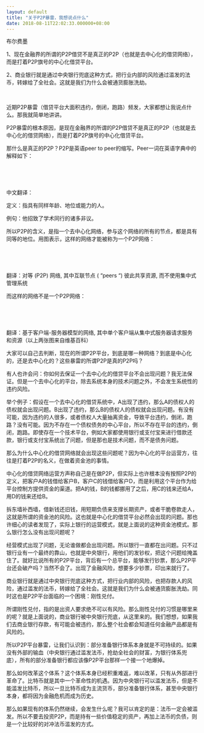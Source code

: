 ```yaml
---
layout: default
title: "关于P2P暴雷，我想说点什么"
date: 2018-08-11T22:02:33.000000+08:00
---
```


布尔费墨

​​1、现在金融界的所谓的P2P借贷不是真正的P2P（也就是去中心化的借贷网络），而是打着P2P旗号的中心化借贷平台。

2、商业银行就是通过中央银行兜底这种方式，把行业内部的风险通过滥发的法币，转嫁给了全社会。这就是我们为什么会被通货膨胀洗劫。​

​

近期P2P暴雷（借贷平台大面积违约，倒闭，跑路）频发，大家都想让我说点什么。那我就简单地讲讲。

P2P暴雷的根本原因，是现在金融界的所谓的P2P借贷不是真正的P2P（也就是去中心化的借贷网络），而是打着P2P旗号的中心化借贷平台。

那什么是真正的P2P？P2P是英语peer to peer的缩写。Peer一词在英语字典中的解释如下：

​


​

中文翻译：

定义：指具有同样年龄、地位或能力的人。

例句：他招致了学术同行的诸多非议。

所以P2P的含义，是指一个去中心化网络，参与这个网络的所有的节点，都是具有同等的地位。用图表示，这样的网络才能被称为一个P2P网络：

​

​

翻译：对等 (P2P) 网络, 其中互联节点 ( “peers “) 彼此共享资源, 而不使用集中式管理系统

而这样的网络不是一个P2P网络：

​

​

翻译：基于客户端-服务器模型的网络, 其中单个客户端从集中式服务器请求服务和资源（以上两张图来自维基百科）

大家可以自己去判断，现在的所谓P2P平台，到底是哪一种网络？到底是中心化的，还是去中心化的？这些暴雷的所谓P2P是真的P2P吗？

有人也许会问：你如何去保证一个去中心化的借贷平台不会出现问题？我无法保证。但是一个去中心化的平台，除去系统本身的技术问题之外，不会发生系统性的违约风险。

举个例子：假设在一个去中心化的借贷系统中，A出现了违约，那么A的债权人的债权就会出现问题。B出现了违约，那么B的债权人的债权就会出现问题。有没有可能，因为违约的人很多，或者债权人大量抽离资金，导致平台违约，倒闭，跑路？没有可能。因为不存在一个债权债务的中心平台，所以不存在平台的违约，倒闭，跑路。即使存在一个技术平台，例如大家都使用银行或支付宝来进行借款还款，银行或支付宝系统出了问题，但是那也是技术问题，而不是债务问题。

那么为什么中心化的借贷网络就会出现这些问题呢？因为中心化的平台运营方，往往是打着P2P的名义，在做着资金池的事情。

中心化的借贷网络运营方声称自己是在做P2P，但实际上也许根本没有按照P2P的定义，把客户A的钱借给客户B，客户C的钱借给客户D，而是利用这个平台作为给平台控制方提供资金的渠道。把A的钱，B的钱都挪用了之后，用C的钱来还给A，用D的钱来还给B。

拆东墙补西墙，借新钱还旧钱，用短期负债来支撑长期资产，或者干脆卷款走人，这就是所谓的资金池的风险。这也就是中心化的借贷平台必然会出现的问题。那也许细心的读者发现了，实际上银行的运营模式，就是上面说的这种资金池模式。那么银行怎么没有出现问题呢？

经营模式出现了问题，无论谁做都会出现问题。所以银行一直都在出问题。只不过银行业有一个最终的靠山，也就是中央银行，用他们的发钞权，把这个问题给掩盖住了。就好比说所有的P2P平台，背后有一个总平台，能够发行钞票，那么P2P平台还会破产吗？当然不会了。出现了金融风险，想要多少钞票，印出来就行了。

商业银行就是通过中央银行兜底这种方式，把行业内部的风险，也把存款人的风险，通过滥发的法币，转嫁给了全社会。这就是我们为什么会被通货膨胀洗劫。同时这也是P2P平台面临的一个困境：刚性兑付。

所谓刚性兑付，指的是出资人要求绝不可以有风险。那么刚性兑付的习惯是哪里来的呢？就是上面说的，商业银行被中央银行兜底，从这里来的。我们想想，如果我们去商业银行存款，有可能会被违约，那么整个社会都会知道任何金融产品都是有风险的。

所以P2P平台暴雷，让我们认识到：部分准备银行体系本身就是不可持续的。如果没有外部的输血（中央银行通过滥发法币，抢劫全社会的财富，为银行体系兜底），所有的部分准备银行都应该像P2P平台那样一个接一个地爆掉。

那么如何改革这个体系？这个体系本身已经积重难返，难以改革，只有从外部进行革命了。比特币就是其中一个革命性的机遇。因为中央银行可以滥发法币，但是不能滥发比特币，所以一旦比特币成为主流货币，部分准备银行体系，甚至中央银行本身，都将因为金融危机而成为历史。

那么如果现有的体系仍然继续，会发生什么呢？我可以肯定的是：法币一定会被滥发。所以不要去投资P2P，而是持有一些价值稳定的资产，再加上法币的负债，则是一个比较好的对冲法币滥发的方式。

